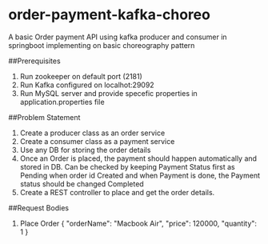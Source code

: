 # order-payment-kafka-choreo
A basic Order payment API using kafka producer and consumer in springboot implementing on basic choreography pattern


##Prerequisites
1. Run zookeeper on default port (2181)
2. Run Kafka configured on localhot:29092
3. Run MySQL server and provide specefic properties in application.properties file

##Problem Statement
1.	Create a producer class as an order service
2.	Create a consumer class as a payment service
3.	Use any DB for storing the order details
4.	Once an Order is placed, the payment should happen automatically and stored in DB. Can be checked by keeping Payment Status first as Pending when order id Created and when Payment is done, the Payment status should be changed Completed
5.	Create a REST controller to place and get the order details.

##Request Bodies
1. Place Order
{
    "orderName": "Macbook Air",
    "price": 120000,
    "quantity": 1
}

